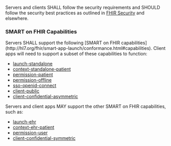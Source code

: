 Servers and clients <span class="bg-success" markdown="1">SHALL follow the security requirements and SHOULD follow the security best practices</span><!-- new-content --> as outlined in [FHIR Security](https://www.hl7.org/fhir/security.html) and elsewhere.

### SMART on FHIR Capabilities
<div class="bg-success" markdown="1">Servers SHALL support the following [SMART on FHIR capabilities](http://hl7.org/fhir/smart-app-launch/conformance.html#capabilities). Client apps will need to support a subset of these capabilities to function:

 * [launch-standalone](http://hl7.org/fhir/smart-app-launch/conformance.html#launch-modes)
 * [context-standalone-patient](http://hl7.org/fhir/smart-app-launch/conformance.html#launch-context-for-standalone-launch)
 * [permission-patient](http://hl7.org/fhir/smart-app-launch/conformance.html#permissions)
 * [permission-offline](http://hl7.org/fhir/smart-app-launch/conformance.html#permissions)
 * [sso-openid-connect](http://hl7.org/fhir/smart-app-launch/conformance.html#single-sign-on)
 * [client-public](http://hl7.org/fhir/smart-app-launch/conformance.html#client-types)
 * [client-confidential-asymmetric](http://hl7.org/fhir/smart-app-launch/conformance.html#client-types)


 Servers <span class="bg-success" markdown="1">and client apps</span><!-- new-content --> MAY support the other SMART on FHIR capabilities, such as:
 * [launch-ehr](http://hl7.org/fhir/smart-app-launch/conformance.html#launch-modes)
 * [context-ehr-patient](http://hl7.org/fhir/smart-app-launch/conformance.html#launch-context-for-ehr-launch)
 * [permission-user](http://hl7.org/fhir/smart-app-launch/conformance.html#permissions)
 * [client-confidential-symmetric](http://hl7.org/fhir/smart-app-launch/conformance.html#client-types)

</div><!-- new-content -->

